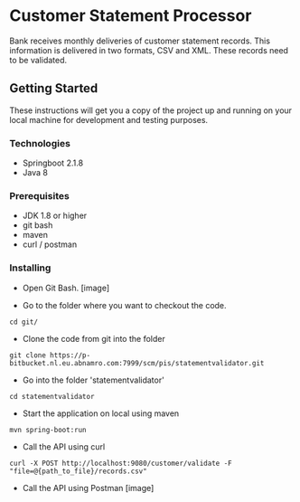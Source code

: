 # Customer Statement Processor

Bank receives monthly deliveries of customer statement records. This information is delivered in two formats, CSV and XML. These records need to be validated.

## Getting Started

These instructions will get you a copy of the project up and running on your local machine for development and testing purposes. 

### Technologies

* Springboot 2.1.8
* Java 8

### Prerequisites

* JDK 1.8 or higher
* git bash
* maven
* curl / postman

### Installing

- Open Git Bash. 
[image] 

- Go to the folder where you want to checkout the code.
```
cd git/
```

- Clone the code from git into the folder
```
git clone https://p-bitbucket.nl.eu.abnamro.com:7999/scm/pis/statementvalidator.git
```

- Go into the folder 'statementvalidator'
```
cd statementvalidator
```

- Start the application on local using maven
```
mvn spring-boot:run
```

- Call the API using curl
```
curl -X POST http://localhost:9080/customer/validate -F "file=@{path_to_file}/records.csv"
```

- Call the API using Postman
[image]
